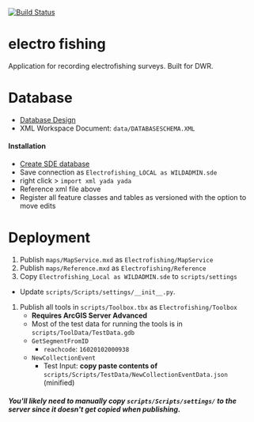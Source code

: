 [![Build Status](https://travis-ci.org/agrc/electrofishing.svg?branch=master)](https://travis-ci.org/agrc/electrofishing)

# electro fishing
Application for recording electrofishing surveys. Built for DWR.

# Database
- [Database Design](https://docs.google.com/spreadsheets/d/1_LhNljqvb9GMxpMWlx_CnQo9FuZ5MNwoO3jzTORcxn0/edit#gid=0)
- XML Workspace Document: `data/DATABASESCHEMA.XML`

#### Installation
- [Create SDE database](http://wiki.agrc.utah.gov/sql-server-set-up-on-dev-machine/)
- Save connection as `Electrofishing_LOCAL as WILDADMIN.sde`
- right click > `import xml yada yada`
- Reference xml file above
- Register all feature classes and tables as versioned with the option to move edits

# Deployment
1. Publish `maps/MapService.mxd` as `Electrofishing/MapService`
1. Publish `maps/Reference.mxd` as `Electrofishing/Reference`
2. Copy `Electrofishing_Local as WILDADMIN.sde` to `scripts/settings`
- Update `scripts/Scripts/settings/__init__.py`.
1. Publish all tools in `scripts/Toolbox.tbx` as `Electrofishing/Toolbox`
    - **Requires ArcGIS Server Advanced**
    - Most of the test data for running the tools is in `scripts/ToolData/TestData.gdb`
    - `GetSegmentFromID`
        - `reachcode`: `16020102000938`
    - `NewCollectionEvent`
        - Test Input: **copy paste contents of** `scripts/Scripts/TestData/NewCollectionEventData.json` (minified)

##### You'll likely need to manually copy `scripts/Scripts/settings/` to the server since it doesn't get copied when publishing.
